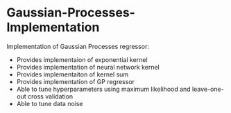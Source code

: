 # Gaussian-Processes-Implementation
Implementation of Gaussian Processes regressor:
 - Provides implementaion of exponential kernel
 - Provides implementation of neural network kernel
 - Provides implementaiton of kernel sum
 - Provides implementation of GP regressor
 - Able to tune hyperparameters using maximum likelihood and leave-one-out cross validation
 - Able to tune data noise
